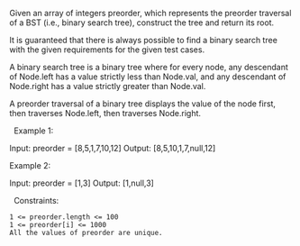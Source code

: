 Given an array of integers preorder, which represents the preorder traversal of a BST (i.e., binary search tree), construct the tree and return its root.

It is guaranteed that there is always possible to find a binary search tree with the given requirements for the given test cases.

A binary search tree is a binary tree where for every node, any descendant of Node.left has a value strictly less than Node.val, and any descendant of Node.right has a value strictly greater than Node.val.

A preorder traversal of a binary tree displays the value of the node first, then traverses Node.left, then traverses Node.right.

 
Example 1:

Input: preorder = [8,5,1,7,10,12]
Output: [8,5,10,1,7,null,12]


Example 2:

Input: preorder = [1,3]
Output: [1,null,3]


 
Constraints:


	1 <= preorder.length <= 100
	1 <= preorder[i] <= 1000
	All the values of preorder are unique.


